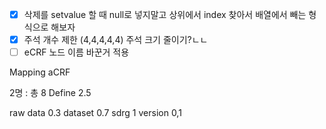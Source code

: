 - [x] 삭제를 setvalue 할 때 null로 넣지말고 상위에서 index 찾아서 배열에서 빼는 형식으로 해보자
- [x] 주석 개수 제한 (4,4,4,4,4) 주석 크기 줄이기?ㄴㄴ
- [ ] eCRF 노드 이름 바꾼거 적용

Mapping
aCRF

2명 : 총 8
Define 2.5

raw data 0.3
dataset 0.7
sdrg 1
version 0,1

